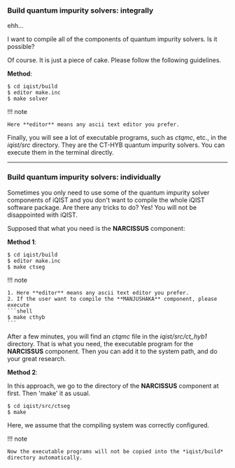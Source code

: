 ### Build quantum impurity solvers: integrally

ehh...

I want to compile all of the components of quantum impurity solvers. Is it possible?

Of course. It is just a piece of cake. Please follow the following guidelines.

**Method**:

```shell
$ cd iqist/build
$ editor make.inc
$ make solver
```

!!! note

    Here **editor** means any ascii text editor you prefer.

Finally, you will see a lot of executable programs, such as *ctqmc*, etc., in the *iqist/src* directory. They are the CT-HYB quantum impurity solvers. You can execute them in the terminal directly.

---

### Build quantum impurity solvers: individually

Sometimes you only need to use some of the quantum impurity solver components of iQIST and you don't want to compile the whole iQIST software package. Are there any tricks to do? Yes! You will not be disappointed with iQIST.

Supposed that what you need is the **NARCISSUS** component:

**Method 1**:

```
$ cd iqist/build
$ editor make.inc
$ make ctseg
```

!!! note

    1. Here **editor** means any ascii text editor you prefer.
    2. If the user want to compile the **MANJUSHAKA** component, please execute
    ```shell
    $ make cthyb
    ```


After a few minutes, you will find an *ctqmc* file in the *iqist/src/ct_hyb1* directory. That is what you need, the executable program for the **NARCISSUS** component. Then you can add it to the system path, and do your great research.

**Method 2**:

In this approach, we go to the directory of the **NARCISSUS** component at first. Then 'make' it as usual.

```
$ cd iqist/src/ctseg
$ make
```

Here, we assume that the compiling system was correctly configured.

!!! note

    Now the executable programs will not be copied into the *iqist/build* directory automatically.

